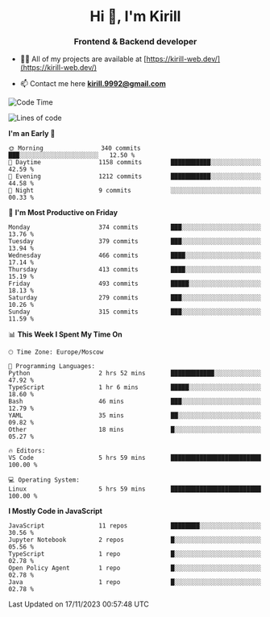 <h1 align="center">Hi 👋, I'm Kirill</h1>
<h3 align="center">Frontend & Backend developer</h3>

- 👨‍💻 All of my projects are available at [https://kirill-web.dev/](https://kirill-web.dev/)

- 📫 Contact me here **kirill.9992@gmail.com**











<!--START_SECTION:waka-->
![Code Time](http://img.shields.io/badge/Code%20Time-1%2C524%20hrs%2018%20mins-blue)

![Lines of code](https://img.shields.io/badge/From%20Hello%20World%20I%27ve%20Written-4.5%20million%20lines%20of%20code-blue)

**I'm an Early 🐤** 

```text
🌞 Morning                340 commits         ███░░░░░░░░░░░░░░░░░░░░░░   12.50 % 
🌆 Daytime                1158 commits        ███████████░░░░░░░░░░░░░░   42.59 % 
🌃 Evening                1212 commits        ███████████░░░░░░░░░░░░░░   44.58 % 
🌙 Night                  9 commits           ░░░░░░░░░░░░░░░░░░░░░░░░░   00.33 % 
```
📅 **I'm Most Productive on Friday** 

```text
Monday                   374 commits         ███░░░░░░░░░░░░░░░░░░░░░░   13.76 % 
Tuesday                  379 commits         ███░░░░░░░░░░░░░░░░░░░░░░   13.94 % 
Wednesday                466 commits         ████░░░░░░░░░░░░░░░░░░░░░   17.14 % 
Thursday                 413 commits         ████░░░░░░░░░░░░░░░░░░░░░   15.19 % 
Friday                   493 commits         █████░░░░░░░░░░░░░░░░░░░░   18.13 % 
Saturday                 279 commits         ███░░░░░░░░░░░░░░░░░░░░░░   10.26 % 
Sunday                   315 commits         ███░░░░░░░░░░░░░░░░░░░░░░   11.59 % 
```


📊 **This Week I Spent My Time On** 

```text
🕑︎ Time Zone: Europe/Moscow

💬 Programming Languages: 
Python                   2 hrs 52 mins       ████████████░░░░░░░░░░░░░   47.92 % 
TypeScript               1 hr 6 mins         █████░░░░░░░░░░░░░░░░░░░░   18.60 % 
Bash                     46 mins             ███░░░░░░░░░░░░░░░░░░░░░░   12.79 % 
YAML                     35 mins             ██░░░░░░░░░░░░░░░░░░░░░░░   09.82 % 
Other                    18 mins             █░░░░░░░░░░░░░░░░░░░░░░░░   05.27 % 

🔥 Editors: 
VS Code                  5 hrs 59 mins       █████████████████████████   100.00 % 

💻 Operating System: 
Linux                    5 hrs 59 mins       █████████████████████████   100.00 % 
```

**I Mostly Code in JavaScript** 

```text
JavaScript               11 repos            ████████░░░░░░░░░░░░░░░░░   30.56 % 
Jupyter Notebook         2 repos             █░░░░░░░░░░░░░░░░░░░░░░░░   05.56 % 
TypeScript               1 repo              █░░░░░░░░░░░░░░░░░░░░░░░░   02.78 % 
Open Policy Agent        1 repo              █░░░░░░░░░░░░░░░░░░░░░░░░   02.78 % 
Java                     1 repo              █░░░░░░░░░░░░░░░░░░░░░░░░   02.78 % 
```




 Last Updated on 17/11/2023 00:57:48 UTC
<!--END_SECTION:waka-->
